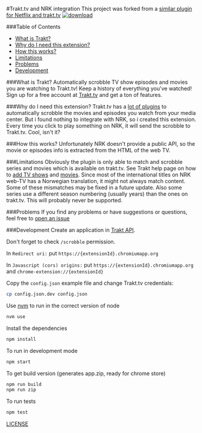 #Trakt.tv and NRK integration
This project was forked from a [similar plugin for Netflix and trakt.tv](https://github.com/tegon/traktflix)
[![download](ChromeWebStore_BadgeWBorder_v2_206x58.png)](https://chrome.google.com/webstore/detail/traktnrk-nrk-and-trakttv/pmdefhmfakfklmghckphgnfifbcmeahk)

###Table of Contents
* [What is Trakt?](#what-is-trakt)
* [Why do I need this extension?](#why-do-i-need-this-extension)
* [How this works?](#how-this-works)
* [Limitations](#limitations)
* [Problems](#problems)
* [Development](#development)

###What is Trakt?
Automatically scrobble TV show episodes and movies you are watching to Trakt.tv! Keep a history of everything you've watched! Sign up for a free account at [Trakt.tv](http://trakt.tv) and get a ton of features.

###Why do I need this extension?
Trakt.tv has a [lot of plugins](http://trakt.tv/downloads) to automatically scrobble the movies and episodes you watch from your media center.
But i found nothing to integrate with NRK, so i created this extension.
Every time you click to play something on NRK, it will send the scrobble to Trakt.tv. Cool, isn't it?

###How this works?
Unfortunately NRK doesn't provide a public API, so the movie or episodes info is extracted from the HTML of the web TV.

###Limitations
Obviously the plugin is only able to match and scrobble series and movies which is available on trakt.tv. See Trakt help page on how to [add TV shows](http://support.trakt.tv/knowledgebase/articles/151225-how-do-i-add-a-missing-tv-show) and [movies](http://support.trakt.tv/knowledgebase/articles/151226-how-do-i-add-a-missing-movie). 
Since most of the international titles on NRK web-TV has a Norwegian translation, it might not always match content. Some of these mismatches may be fixed in a future update.
Also some series use a different season numbering (usually years) than the ones on trakt.tv. This will probably never be supported.  

###Problems
If you find any problems or have suggestions or questions, feel free to [open an issue](https://github.com/mrmamen/traktflix/issues/new)

###Development
Create an application in [Trakt API](http://trakt.tv/oauth/applications/new).

Don't forget to check `/scrobble` permission.

In `Redirect uri:` put `https://{extensionId}.chromiumapp.org`

In `Javascript (cors) origins:` put `https://{extensionId}.chromiumapp.org` and `chrome-extension://{extensionId}`

Copy the `config.json` example file and change Trakt.tv credentials:
```bash
cp config.json.dev config.json
```

Use [nvm](https://github.com/creationix/nvm) to run in the correct version of node

```bash
nvm use
```

Install the dependencies
```bash
npm install
```

To run in development mode
```bash
npm start
```

To get build version (generates app.zip, ready for chrome store)
```bash
npm run build
npm run zip
```

To run tests
```bash
npm test
```

[LICENSE](LICENSE)